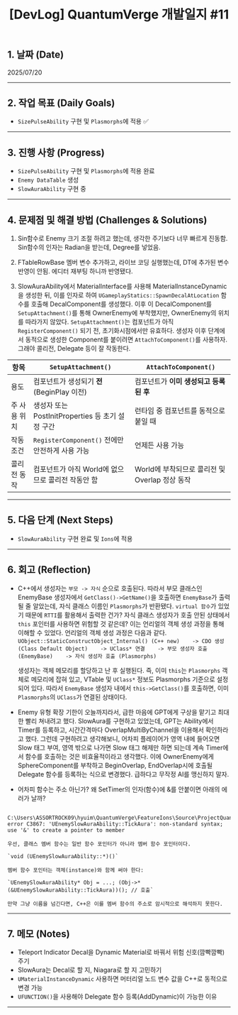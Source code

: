 ﻿---
title: "[DevLog] QuantumVerge 개발일지 #11"
excerpt: QuantumVerge 개발일지
categories:
  - DevLog
tags:
  - 개발일지
  - QuantumVerge
  - UnrealEngine
---
## 1. 날짜 (Date)

2025/07/20

---

## 2. 작업 목표 (Daily Goals)

 - `SizePulseAbility` 구현 및 `Plasmorphs`에 적용 ✅

---

## 3. 진행 사항 (Progress)

- `SizePulseAbility` 구현 및 `Plasmorphs`에 적용 완료
- `Enemy DataTable` 생성
- `SlowAuraAbility` 구현 중

---

## 4. 문제점 및 해결 방법 (Challenges & Solutions)

1.  Sin함수로 Enemy 크기 조절 하려고 했는데, 생각한 주기보다 너무 빠르게 진동함.
	Sin함수의 인자는 Radian을 받는데, Degree를 넣었음.

2. FTableRowBase 멤버 변수 추가하고, 라이브 코딩 실행했는데, DT에 추가된 변수 반영이 안됨.
	에디터 재부팅 하니까 반영됐다.

3. SlowAuraAbility에서 MaterialInterface를 사용해 MaterialInstanceDynamic을 생성한 뒤, 이를 인자로 하여 `UGameplayStatics::SpawnDecalAtLocation` 함수를 호출해 DecalComponent를 생성했다. 이후 이 DecalComponent를 `SetupAttachment()`를 통해 OwnerEnemy에 부착했지만, OwnerEnemy의 위치를 따라가지 않았다. 
	`SetupAttachment()`는 컴포넌트가 아직 `RegisterComponent()` 되기 전, 초기화시점에서만 유효하다. 생성자 이후 단계에서 동적으로 생성한 Component를 붙이려면 `AttachToComponent()`를 사용하자. 그래야 콜리전, Delegate 등이 잘 작동한다.

| 항목      | `SetupAttachment()`                  | `AttachToComponent()`            |
| ------- | ------------------------------------ | -------------------------------- |
| 용도      | 컴포넌트가 생성되기 **전** (BeginPlay 이전)      | 컴포넌트가 **이미 생성되고 등록된 후**          |
| 주 사용 위치 | 생성자 또는 PostInitProperties 등 초기 설정 구간 | 런타임 중 컴포넌트를 동적으로 붙일 때            |
| 작동 조건   | `RegisterComponent()` 전에만 안전하게 사용 가능 | 언제든 사용 가능                        |
| 콜리전 동작  | 컴포넌트가 아직 World에 없으므로 콜리전 작동안 함       | World에 부착되므로 콜리전 및 Overlap 정상 동작 |

---

## 5. 다음 단계 (Next Steps)

- `SlowAuraAbility` 구현 완료 및 `Ions`에 적용

---

## 6. 회고 (Reflection)

- C++에서 생성자는 `부모 -> 자식` 순으로 호출된다. 따라서 부모 클래스인 EnemyBase 생성자에서 `GetClass()->GetName()`을 호출하면 `EnemyBase`가 출력될 줄 알았는데, 자식 클래스 이름인 `Plasmorphs`가 반환됐다. `virtual 함수`가 있었기 때문에 `RTTI`를 활용해서 출력한 건가? 자식 클래스 생성자가 호출 안된 상태에서 `this` 포인터를 사용하면 위험할 것 같은데? 이는 언리얼의 객체 생성 과정을 통해 이해할 수 있었다. 언리얼의 객체 생성 과정은 다음과 같다.
	`UObject::StaticConstructObject_Internal() (C++ new)    -> CDO 생성 (Class Default Object)    -> UClass* 연결    -> 부모 생성자 호출 (EnemyBase)    -> 자식 생성자 호출 (Plasmorphs)`
	
	생성자는 객체 메모리를 할당하고 난 후 실행된다. 즉, 이미 `this`는 `Plasmorphs` 객체로 메모리에 잡혀 있고, VTable 및 `UClass*` 정보도 Plasmorphs 기준으로 설정되어 있다. 따라서 `EnemyBase` 생성자 내에서 `this->GetClass()`를 호출하면, 이미 `Plasmorphs`의 `UClass`가 연결된 상태이다.

- Enemy 유형 확장 기한이 오늘까지라서, 급한 마음에 GPT에게 구상을 맡기고 최대한 빨리 쳐내려고 했다. SlowAura를 구현하고 있었는데, GPT는 Ability에서 Timer를 등록하고, 시간간격마다 OverlapMultiByChannel을 이용해서 확인하라고 했다. 그런데 구현하려고 생각해보니, 어차피 플레이어가 영역 내에 들어오면 Slow 태그 부여, 영역 밖으로 나가면 Slow 태그 해제만 하면 되는데 계속 Timer에서 함수를 호출하는 것은 비효율적이라고 생각했다. 이에 OwnerEnemy에게 SphereComponent를 부착하고 BeginOverlap, EndOverlap시에 호출될 Delegate 함수를 등록하는 식으로 변경했다. 급하다고 무작정 AI를 맹신하지 말자.

- 어차피 함수는 주소 아닌가? 왜 SetTimer의 인자(함수)에 &를 안붙이면 아래의 에러가 날까?
```text
 C:\Users\ASSORTROCK09\hyuim\QuantumVerge\FeatureIons\Source\ProjectQuantumVerge\GAS\Abilities\Enemy\EnemySlowAuraAbility.cpp(15): error C3867: 'UEnemySlowAuraAbility::TickAura': non-standard syntax; use '&' to create a pointer to member
```
	우선, 클래스 멤버 함수는 일반 함수 포인터가 아니라 멤버 함수 포인터이다.
	
	`void (UEnemySlowAuraAbility::*)()`
	
	멤버 함수 포인터는 객체(instance)와 함께 써야 한다:
	
	`UEnemySlowAuraAbility* Obj = ...; (Obj->*(&UEnemySlowAuraAbility::TickAura))(); // 호출`
	
	만약 그냥 이름을 넘긴다면, C++은 이를 멤버 함수의 주소로 암시적으로 해석하지 못한다.



---

## 7. 메모 (Notes)

- Teleport Indicator Decal을 Dynamic Material로 바꿔서 위험 신호(깜빡깜빡) 주기
- SlowAura는 Decal로 할 지, Niagara로 할 지 고민하기
- `UMaterialInstanceDynamic` 사용하면 머터리얼 노드 변수 값을 C++로 동적으로 변경 가능
- `UFUNCTION()`을 사용해야 Delegate 함수 등록(AddDynamic)이 가능한 이유

---

